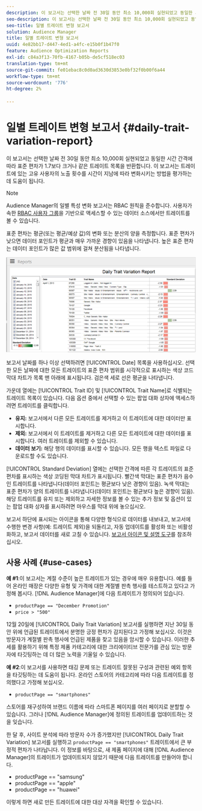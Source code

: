 ```yaml
---
description: 이 보고서는 선택한 날짜 전 30일 동안 최소 10,000회 실현되었고 동일한 시간 간격에 따라 표준 편차가 1.7보다 크거나 같은 트레이트 목록을 반환합니다. 이 보고서는 트레이트에 있는 고유 사용자의 노출 횟수를 시간이 지남에 따라 변화시키는 방법을 평가하는 데 도움이 됩니다.
seo-description: 이 보고서는 선택한 날짜 전 30일 동안 최소 10,000회 실현되었고 동일한 시간 간격에 따라 표준 편차가 1.7보다 크거나 같은 트레이트 목록을 반환합니다. 이 보고서는 트레이트에 있는 고유 사용자의 노출 횟수를 시간이 지남에 따라 변화시키는 방법을 평가하는 데 도움이 됩니다.
seo-title: 일별 트레이트 변형 보고서
solution: Audience Manager
title: 일별 트레이트 변형 보고서
uuid: 4e82bb17-d447-4ed1-a4fc-e15b0f1b47f0
feature: Audience Optimization Reports
exl-id: c84a3f13-70fb-4167-b05b-de5cf518ec03
translation-type: tm+mt
source-git-commit: fe01ebac8c0d0ad3630d3853e0bf32f0b00f6a44
workflow-type: tm+mt
source-wordcount: '776'
ht-degree: 2%

---
```


# 일별 트레이트 변형 보고서 {#daily-trait-variation-report}

이 보고서는 선택한 날짜 전 30일 동안 최소 10,000회 실현되었고 동일한 시간 간격에 따라 표준 편차가 1.7보다 크거나 같은 트레이트 목록을 반환합니다. 이 보고서는 트레이트에 있는 고유 사용자의 노출 횟수를 시간이 지남에 따라 변화시키는 방법을 평가하는 데 도움이 됩니다.

>[!NOTE]
>
>Audience Manager의 일별 특성 변화 보고서는 RBAC 원칙을 준수합니다. 사용자가 속한 [RBAC 사용자 그룹](/help/using/features/administration/administration-overview.md)을 기반으로 액세스할 수 있는 데이터 소스에서만 트레이트를 볼 수 있습니다.

표준 편차는 평균(또는 평균/예상 값)의 변화 또는 분산의 양을 측정합니다. 표준 편차가 낮으면 데이터 포인트가 평균과 매우 가까운 경향이 있음을 나타냅니다. 높은 표준 편차는 데이터 포인트가 많은 값 범위에 걸쳐 분산됨을 나타냅니다.

![](assets/daily_trait_variation.png)

보고서 날짜를 하나 이상 선택하려면 [!UICONTROL Date] 목록을 사용하십시오. 선택한 모든 날짜에 대한 모든 트레이트의 표준 편차 범위를 시각적으로 표시하는 색상 코드 막대 차트가 목록 맨 아래에 표시됩니다. 검은색 세로 선은 평균을 나타냅니다.

가운데 열에는 [!UICONTROL Trait ID] 및 [!UICONTROL Trait Name]로 식별되는 트레이트 목록이 있습니다. 다음 옵션 중에서 선택할 수 있는 팝업 대화 상자에 액세스하려면 트레이트를 클릭합니다.

* **유지:** 보고서에서 다른 모든 트레이트를 제거하고 이 트레이트에 대한 데이터만 표시합니다.
* **제외:** 보고서에서 이 트레이트를 제거하고 다른 모든 트레이트에 대한 데이터를 표시합니다. 여러 트레이트를 제외할 수 있습니다.
* **데이터 보기:** 해당 행의 데이터를 표시할 수 있습니다. 모든 행을 텍스트 파일로 다운로드할 수도 있습니다.

[!UICONTROL Standard Deviation] 열에는 선택한 간격에 따른 각 트레이트의 표준 편차를 표시하는 색상 코딩된 막대 차트가 표시됩니다. 빨간색 막대는 표준 편차가 음수인 트레이트를 나타냅니다(데이터 포인트는 평균보다 낮은 경향이 있음). 녹색 막대는 표준 편차가 양의 트레이트를 나타냅니다(데이터 포인트는 평균보다 높은 경향이 있음). 해당 트레이트를 유지 또는 제외하고 자세한 정보를 볼 수 있는 추가 정보 및 옵션이 있는 팝업 대화 상자를 표시하려면 마우스를 막대 위에 놓으십시오.

보고서 하단에 표시되는 아이콘을 통해 다양한 형식으로 데이터를 내보내고, 보고서에 수행한 변경 사항(예: 트레이트 제외)을 되돌리고, 자동 업데이트를 활성화 또는 비활성화하고, 보고서 데이터를 새로 고칠 수 있습니다. [보고서 아이콘 및 설명 도구](../../reporting/dynamic-reports/interactive-report-technology.md#icons-tools-explained)를 참조하십시오.

## 사용 사례 {#use-cases}

**예 #1**:이 보고서는 계절 수준이 높은 트레이트가 있는 경우에 매우 유용합니다. 예를 들어 온라인 매장은 다양한 유형 및 가격에 대한 계절별 판촉 행사를 테스트하고 있다고 가정해 봅시다. [!DNL Audience Manager]에 다음 트레이트가 정의되어 있습니다.

* `productPage == "December Promotion"`
* `price > "500"`

12월 20일에 [!UICONTROL Daily Trait Variation] 보고서를 실행하면 지난 30일 동안 위에 언급된 트레이트에서 분명한 긍정 편차가 감지된다고 가정해 보십시오. 이것은 방문자가 계절별 판촉 행사에 언급된 제품을 찾고 있음을 암시할 수 있습니다. 이러한 추세를 활용하기 위해 특정 제품 카테고리에 대한 크리에이티브 전문가를 관심 있는 방문자에 타깃팅하는 데 더 많은 노력을 기울일 수 있습니다.

**예 #2**:이 보고서를 사용하면 태깅 문제 또는 트레이트 잘못된 구성과 관련된 예외 항목을 타깃팅하는 데 도움이 됩니다. 온라인 스토어의 카테고리에 따라 다음 트레이트를 정의했다고 가정해 보십시오.

* `productPage == "smartphones"`

스토어를 재구성하여 브랜드 이름에 따라 스마트폰 페이지를 여러 페이지로 분할할 수 있습니다. 그러나 [!DNL Audience Manager]에 정의된 트레이트를 업데이트하는 것을 잊습니다.

한 달 후, 사이트 분석에 따라 방문자 수가 증가했지만 [!UICONTROL Daily Trait Variation] 보고서를 실행하고 `productPage == "smartphones"` 트레이트에서 큰 부정적 편차가 나타납니다. 이 정보를 바탕으로, 새 제품 페이지에 대해 [!DNL Audience Manager]의 트레이트가 업데이트되지 않았기 때문에 다음 트레이트를 만들어야 합니다.

* productPage == &quot;samsung&quot;
* productPage == &quot;apple&quot;
* productPage == &quot;huawei&quot;

이렇게 하면 새로 만든 트레이트에 대한 대상 자격을 확인할 수 있습니다.
